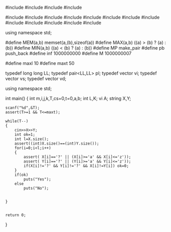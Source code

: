 #include<cstdio>
#include<cstring>
#include<cstdlib>
#include<cctype>

#include<cmath>
#include<iostream>
#include<fstream>
#include<cassert>
#include<string>
#include<vector>
#include<queue>
#include<map>
#include<algorithm>
#include<set>
#include<sstream>
#include<stack>
#include<cassert>

using namespace std;

#define MEM(a,b) memset(a,(b),sizeof(a))
#define MAX(a,b) ((a) > (b) ? (a) : (b))
#define MIN(a,b)  ((a) < (b) ? (a) : (b))
#define MP make_pair
#define pb push_back
#define inf 1000000000
#define   M 1000000007

#define maxl 10
#define maxt 50


typedef long long  LL;
typedef pair<LL,LL> pl;
typedef vector<int> vi;
typedef vector<string> vs;
typedef vector<double> vd;

using namespace std;

int main()
{
	int m,i,j,k,T,cs=0,t=0,a,b;
	int L,K;
	vi A;
	string X,Y;
	
	scanf("%d",&T);
	assert(T>=1 && T<=maxt);

	while(T--)
    {
        cin>>X>>Y;
        int ok=1;
        int l=X.size();
        assert((int)X.size()==(int)Y.size());
        for(i=0;i<l;i++)
        {
            assert( X[i]=='?' || (X[i]>='a' && X[i]<='z'));
            assert( Y[i]=='?' || (Y[i]>='a' && Y[i]<='z'));
            if(X[i]!='?' && Y[i]!='?' && X[i]!=Y[i]) ok=0;
        }
        if(ok)
            puts("Yes");
        else
            puts("No");


    }


	return 0;
}
